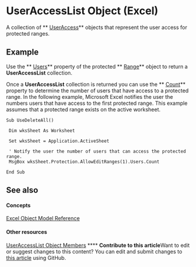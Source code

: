 
# UserAccessList Object (Excel)

A collection of  ** [UserAccess](44df1865-a5f9-e1b7-b724-41d375e9ea44.md)** objects that represent the user access for protected ranges.


## Example

Use the  ** [Users](71f3c7ed-2fba-d97b-e443-674836e6bddb.md)** property of the protected ** [Range](b8207778-0dcc-4570-1234-f130532cc8cd.md)** object to return a **UserAccessList** collection.



Once a  **UserAccessList** collection is returned you can use the ** [Count](a162316a-de05-cb47-3afc-e4fbe3bcd661.md)** property to determine the number of users that have access to a protected range. In the following example, Microsoft Excel notifies the user the numbers users that have access to the first protected range. This example assumes that a protected range exists on the active worksheet.






```
Sub UseDeleteAll() 
 
 Dim wksSheet As Worksheet 
 
 Set wksSheet = Application.ActiveSheet 
 
 ' Notify the user the number of users that can access the protected range. 
 MsgBox wksSheet.Protection.AllowEditRanges(1).Users.Count 
 
End Sub
```


## See also


#### Concepts


 [Excel Object Model Reference](11ea8598-8a20-92d5-f98b-0da04263bf2c.md)
#### Other resources


 [UserAccessList Object Members](059758be-57b7-64dc-7820-7077d1010509.md)
****   **Contribute to this article**Want to edit or suggest changes to this content? You can edit and submit changes to  [this article](https://github.com/jhershey00/VBA_Excel_Test/OpenXMLCon/articles/8b753ffc-e4d5-0824-e465-a3bdb9ed9202.md) using GitHub.

